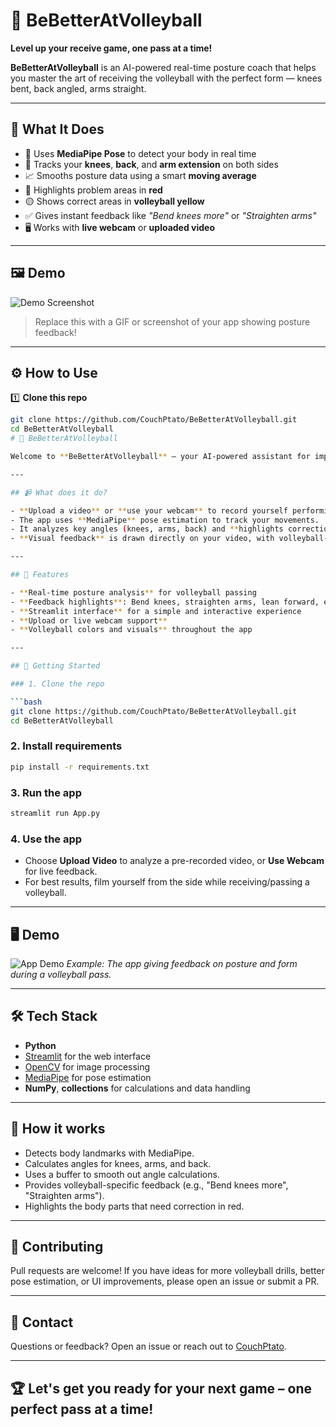 # 🏐 BeBetterAtVolleyball

**Level up your receive game, one pass at a time!**

**BeBetterAtVolleyball** is an AI-powered real-time posture coach that helps you master the art of receiving the volleyball with the perfect form — knees bent, back angled, arms straight.

---

## 🎥 What It Does

- 📸 Uses **MediaPipe Pose** to detect your body in real time
- 🔄 Tracks your **knees**, **back**, and **arm extension** on both sides
- 📈 Smooths posture data using a smart **moving average**
- 🚦 Highlights problem areas in **red**
- 🟡 Shows correct areas in **volleyball yellow**
- ✅ Gives instant feedback like _"Bend knees more"_ or _"Straighten arms"_
- 🖥️ Works with **live webcam** or **uploaded video**

---

## 🖼️ Demo

![Demo Screenshot](demo/demo_screenshot.png)

> Replace this with a GIF or screenshot of your app showing posture feedback!

---

## ⚙️ How to Use

1️⃣ **Clone this repo**

```bash
git clone https://github.com/CouchPtato/BeBetterAtVolleyball.git
cd BeBetterAtVolleyball
# 🏐 BeBetterAtVolleyball

Welcome to **BeBetterAtVolleyball** – your AI-powered assistant for improving your volleyball passing and receiving technique! This project analyzes your volleyball form using computer vision and provides actionable, real-time feedback to help you perfect your passes.

---

## 📹 What does it do?

- **Upload a video** or **use your webcam** to record yourself performing a volleyball receive.
- The app uses **MediaPipe** pose estimation to track your movements.
- It analyzes key angles (knees, arms, back) and **highlights corrections** you can make for better form.
- **Visual feedback** is drawn directly on your video, with volleyball-themed colors and suggestions.

---

## 🏐 Features

- **Real-time posture analysis** for volleyball passing
- **Feedback highlights**: Bend knees, straighten arms, lean forward, etc.
- **Streamlit interface** for a simple and interactive experience
- **Upload or live webcam support**
- **Volleyball colors and visuals** throughout the app

---

## 🚀 Getting Started

### 1. Clone the repo

```bash
git clone https://github.com/CouchPtato/BeBetterAtVolleyball.git
cd BeBetterAtVolleyball
```

### 2. Install requirements

```bash
pip install -r requirements.txt
```

### 3. Run the app

```bash
streamlit run App.py
```

### 4. Use the app

- Choose **Upload Video** to analyze a pre-recorded video, or **Use Webcam** for live feedback.
- For best results, film yourself from the side while receiving/passing a volleyball.

---

## 🖥️ Demo

![App Demo](demo.gif)
*Example: The app giving feedback on posture and form during a volleyball pass.*

---

## 🛠️ Tech Stack

- **Python**
- [Streamlit](https://streamlit.io/) for the web interface
- [OpenCV](https://opencv.org/) for image processing
- [MediaPipe](https://google.github.io/mediapipe/) for pose estimation
- **NumPy**, **collections** for calculations and data handling

---

## 📄 How it works

- Detects body landmarks with MediaPipe.
- Calculates angles for knees, arms, and back.
- Uses a buffer to smooth out angle calculations.
- Provides volleyball-specific feedback (e.g., "Bend knees more", "Straighten arms").
- Highlights the body parts that need correction in red.

---

## 🤝 Contributing

Pull requests are welcome! If you have ideas for more volleyball drills, better pose estimation, or UI improvements, please open an issue or submit a PR.

---

## 📧 Contact

Questions or feedback? Open an issue or reach out to [CouchPtato](https://github.com/CouchPtato).

---

## 🏆 Let's get you ready for your next game – one perfect pass at a time!